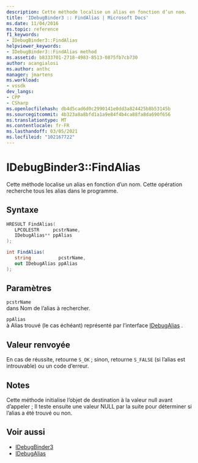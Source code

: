 ```yaml
---
description: Cette méthode localise un alias en fonction d’un nom.
title: 'IDebugBinder3 :: FindAlias | Microsoft Docs'
ms.date: 11/04/2016
ms.topic: reference
f1_keywords:
- IDebugBinder3::FindAlias
helpviewer_keywords:
- IDebugBinder3::FindAlias method
ms.assetid: b8333701-2718-4983-8513-0875fb7cb730
author: acangialosi
ms.author: anthc
manager: jmartens
ms.workload:
- vssdk
dev_langs:
- CPP
- CSharp
ms.openlocfilehash: db4d5cad6d0c2990141e0dd3a824425b8b53145b
ms.sourcegitcommit: 4b323a8a8bfd1a1a9e84f4b4ca88fa8da690f656
ms.translationtype: MT
ms.contentlocale: fr-FR
ms.lasthandoff: 03/05/2021
ms.locfileid: "102167722"
---
```

# <a name="idebugbinder3findalias"></a>IDebugBinder3::FindAlias
Cette méthode localise un alias en fonction d’un nom. Cette opération recherche tous les alias dans le programme.

## <a name="syntax"></a>Syntaxe

```cpp
HRESULT FindAlias(
   LPCOLESTR     pcstrName,
   IDebugAlias** ppAlias
);
```

```csharp
int FindAlias(
   string          pcstrName,
   out IDebugAlias ppAlias
);
```

## <a name="parameters"></a>Paramètres
`pcstrName`\
dans Nom de l’alias à rechercher.

`ppAlias`\
à Alias trouvé (le cas échéant) représenté par l’interface [IDebugAlias](../../../extensibility/debugger/reference/idebugalias.md) .

## <a name="return-value"></a>Valeur renvoyée
 En cas de réussite, retourne `S_OK` ; sinon, retourne `S_FALSE` (si l’alias est introuvable) ou un code d’erreur.

## <a name="remarks"></a>Notes
 Cette méthode initialise l’objet de destination à la valeur null avant d’appeler ; Il teste ensuite une valeur NULL par la suite pour déterminer si l’alias a été trouvé ou non.

## <a name="see-also"></a>Voir aussi
- [IDebugBinder3](../../../extensibility/debugger/reference/idebugbinder3.md)
- [IDebugAlias](../../../extensibility/debugger/reference/idebugalias.md)
